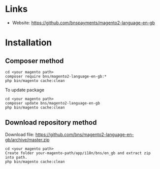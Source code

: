 # Links

* Website: https://github.com/bnspayments/magento2-language-en-gb

# Installation

## Composer method

```
cd <your magento path>
composer require bns/magento2-language-en-gb:*
php bin/magento cache:clean
```

To update package

```
cd <your magento path>
composer update bns/magento2-language-en-gb
php bin/magento cache:clean
```

## Download repository method

Download file: https://github.com/bns/magento2-language-en-gb/archive/master.zip

```
cd <your magento path>
Create folder your-magento-path/app/i18n/bns/en_gb and extract zip into path.
php bin/magento cache:clean
```
